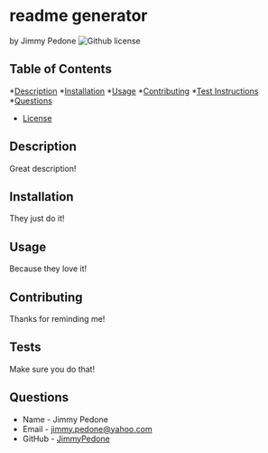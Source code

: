 # readme generator
by Jimmy Pedone
![Github license](https://img.shields.io/badge/license-MIT-yellowgreen.svg)

## Table of Contents
  *[Description](#description)
  *[Installation](#installationInstructions)
  *[Usage](#usage-information)
  *[Contributing](#contributionGuidelines)
  *[Test Instructions](#testInstructions)
  *[Questions](#questions)


* [License](#licence)

## Description
Great description!
## Installation
They just do it!
## Usage
Because they love it!
## Contributing
Thanks for reminding me!
## Tests
Make sure you do that!
## Questions
* Name - Jimmy Pedone
* Email - jimmy.pedone@yahoo.com
* GitHub - [JimmyPedone](https://github.com/JimmyPedone/)


